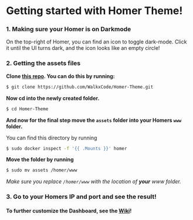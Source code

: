 # Getting started with Homer Theme!

### 1. Making sure your Homer is on Darkmode
On the top-right of Homer, you can find an icon to toggle dark-mode. Click it until the UI turns dark, and the icon looks like an empty circle!

### 2. Getting the assets files
**Clone [this repo](https://github.com/WalkxCode/Homer-Theme). You can do this by running:**
```sh
$ git clone https://github.com/WalkxCode/Homer-Theme.git
```
**Now cd into the newly created folder.**
```sh
$ cd Homer-Theme
```
**And now for the final step move the `assets` folder into your Homers `www` folder.**

You can find this directory by running
```sh
$ sudo docker inspect -f '{{ .Mounts }}' homer
```

**Move the folder by running**
```sh
$ sudo mv assets /homer/www
```
_Make sure you replace `/homer/www` with the location of **your** www folder._

### 3. Go to your Homers IP and port and see the result!

#### To further customize the Dashboard, see the [Wiki](https://github.com/WalkxCode/Homer-Theme/wiki)!

